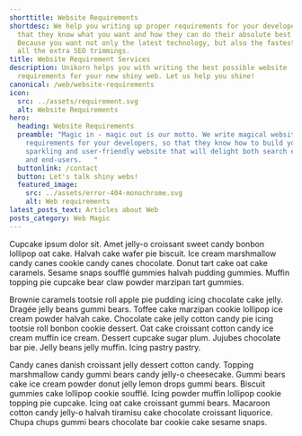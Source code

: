```yaml
---
shorttitle: Website Requirements
shortdesc: We help you writing up proper requirements for your developers, so
  that they know what you want and how they can do their absolute best work.
  Because you want not only the latest technology, but also the fastest and with
  all the extra SEO trimmings.
title: Website Requirement Services
description: Unikorn helps you with writing the best possible website
  requirements for your new shiny web. Let us help you shine!
canonical: /web/website-requirements
icon:
  src: ../assets/requirement.svg
  alt: Website Requirements
hero:
  heading: Website Requirements
  preamble: "Magic in - magic out is our motto. We write magical website
    requirements for your developers, so that they know how to build your new
    sparkling and user-friendly website that will delight both search engines
    and end-users.   "
  buttonlink: /contact
  button: Let's talk shiny webs!
  featured_image:
    src: ../assets/error-404-monochrome.svg
    alt: Web requirements
latest_posts_text: Articles about Web
posts_category: Web Magic
---
```

Cupcake ipsum dolor sit. Amet jelly-o croissant sweet candy bonbon lollipop oat cake. Halvah cake wafer pie biscuit. Ice cream marshmallow candy canes cookie candy canes chocolate. Donut tart cake oat cake caramels. Sesame snaps soufflé gummies halvah pudding gummies. Muffin topping pie cupcake bear claw powder marzipan tart gummies.

Brownie caramels tootsie roll apple pie pudding icing chocolate cake jelly. Dragée jelly beans gummi bears. Toffee cake marzipan cookie lollipop ice cream powder halvah cake. Chocolate cake jelly cotton candy pie icing tootsie roll bonbon cookie dessert. Oat cake croissant cotton candy ice cream muffin ice cream. Dessert cupcake sugar plum. Jujubes chocolate bar pie. Jelly beans jelly muffin. Icing pastry pastry.

Candy canes danish croissant jelly dessert cotton candy. Topping marshmallow candy gummi bears candy jelly-o cheesecake. Gummi bears cake ice cream powder donut jelly lemon drops gummi bears. Biscuit gummies cake lollipop cookie soufflé. Icing powder muffin lollipop cookie topping pie cupcake. Icing oat cake croissant gummi bears. Macaroon cotton candy jelly-o halvah tiramisu cake chocolate croissant liquorice. Chupa chups gummi bears chocolate bar cookie cake sesame snaps.